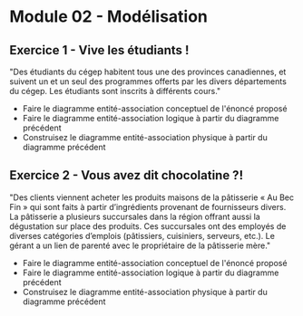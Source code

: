 # Module 02 - Modélisation

## Exercice 1 - Vive les étudiants !

"Des étudiants du cégep habitent tous une des provinces canadiennes, et suivent un et un seul des programmes offerts par les divers départements du cégep. Les étudiants sont inscrits à différents cours."

- Faire le diagramme entité-association conceptuel de l'énoncé proposé
- Faire le diagramme entité-association logique à partir du diagramme précédent
- Construisez le diagramme entité-association physique à partir du diagramme précédent

## Exercice 2 - Vous avez dit chocolatine ?!

"Des clients viennent acheter les produits maisons de la pâtisserie « Au Bec Fin » qui sont faits à partir d’ingrédients provenant de fournisseurs divers. La pâtisserie a plusieurs succursales dans la région offrant aussi la dégustation sur place des produits. Ces succursales ont des employés de diverses catégories d’emplois (pâtissiers, cuisiniers, serveurs, etc.). Le gérant a un lien de parenté avec le propriétaire de la pâtisserie mère."

- Faire le diagramme entité-association conceptuel de l'énoncé proposé
- Faire le diagramme entité-association logique à partir du diagramme précédent
- Construisez le diagramme entité-association physique à partir du diagramme précédent
